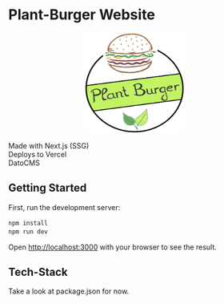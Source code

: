 # Plant-Burger Website
<p align="center">
    <img src="public/plant-burger-logo.png" width="200" height="200">
</p>

Made with Next.js (SSG)  
Deploys to Vercel  
DatoCMS  

## Getting Started

First, run the development server:

```bash
npm install
npm run dev
```

Open [http://localhost:3000](http://localhost:3000) with your browser to see the result.

## Tech-Stack

Take a look at package.json for now.